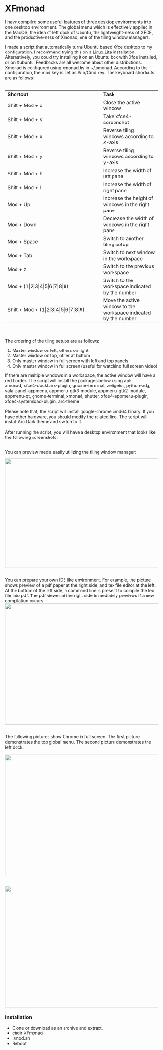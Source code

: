 # XFmonad

I have compiled some useful features of three desktop environments into one desktop environment. The global menu which is effectively applied in the MacOS, the idea of left dock of Ubuntu, the lightweight-ness of XFCE, and the productive-ness of Xmonad, one of the tiling window managers. 

I made a script that automatically turns Ubuntu based Xfce desktop to my configuration. I recommend trying this on a <a href="https://www.linuxliteos.com/">Linux Lite</a> installation. Alternatively, you could try installing it on an Ubuntu box with Xfce installed, or on Xubuntu. Feedbacks are all welcome about other distributions.
Xmonad is configured using xmonad.hs in ~/.xmonad. According to the configuration, the mod key is set as Win/Cmd key. 
The keyboard shortcuts are as follows:
<br><br>
<table>
<tr><td width=300><b>Shortcut</b></td><td><b>Task</b></td></tr>
<tr><td>Shift + Mod + c </td><td>Close the active window</td></tr>
<tr><td>Shift + Mod + s </td><td>Take xfce4-screenshot</td></tr>
<tr><td>Shift + Mod + x </td><td>Reverse tiling windows according to <i>x</i>-axis</td></tr>
<tr><td>Shift + Mod + y </td><td>Reverse tiling windows according to <i>y</i>-axis</td></tr>
<tr><td>Shift + Mod + h </td><td>Increase the width of left pane</td></tr>
<tr><td>Shift + Mod + l </td><td>Increase the width of right pane</td></tr>
<tr><td>Mod + Up </td><td>Increase the height of windows in the right pane</td></tr>
<tr><td>Mod + Down </td><td>Decrease the width of windows in the right pane</td></tr>
<tr><td>Mod + Space </td><td>Switch to another tiling setup</td></tr>
<tr><td>Mod + Tab </td><td>Switch to next window in the workspace</td></tr>
<tr><td>Mod + z </td><td>Switch to the previous workspace</td></tr>
<tr><td>Mod + (1|2|3|4|5|6|7|8|9) </td><td>Switch to the workspace indicated by the number</td></tr>
<tr><td>Shift + Mod + (1|2|3|4|5|6|7|8|9) </td><td>Move the active window to the workspace indicated by the number</td></tr>
</table>
<br><br>
The ordering of the tiling setups are as follows:
<ol>
<li>Master window on left, others on right</li>
<li>Master window on top, other at bottom</li>
<li>Only master window in full screen with left and top panels</li>
<li>Only master window in full screen (useful for watching full screen video)</li>
</ol>
If there are multiple windows in a workspace, the active window will have a red border.
The script will install the packages below using apt:
<br>
xmonad, xfce4-dockbarx-plugin, gnome-terminal, zeitgeist, python-xdg, vala-panel-appmenu, appmenu-gtk3-module, appmenu-gtk2-module, appmenu-qt, gnome-terminal, xmonad, shutter, xfce4-appmenu-plugin, xfce4-systemload-plugin, arc-theme
<br><br>
Please note that, the script will install google-chrome amd64 binary. If you have other hardware, you should modify the related line. The script will install Arc Dark theme and switch to it.
<br>
<br>
After running the script, you will have a desktop environment that looks like the following screenshots:<br><br>
<p>You can preview media easily utilizing the tiling window manager:<br>

<a href="https://1.bp.blogspot.com/-eWtO-XZ9sgw/W9Ync3PfEyI/AAAAAAAAQ1Y/djnl88a64QcDYQ-lHrGRUE3yQ19xkcXewCPcBGAYYCw/s1600/pic5.png" imageanchor="1" ><img border="0" src="https://1.bp.blogspot.com/-eWtO-XZ9sgw/W9Ync3PfEyI/AAAAAAAAQ1Y/djnl88a64QcDYQ-lHrGRUE3yQ19xkcXewCPcBGAYYCw/s640/pic5.png" width="640" height="360" data-original-width="1600" data-original-height="900" /></a><br><br></p>

<p>You can prepare your own IDE like environment. For example, the picture shows preview of a pdf paper at the right side, and tex file editor at the left. At the bottom of the left side, a command line is present to compile the tex file into pdf. The pdf viewer at the right side immediately previews if a new compilation occurs. <br><a href="https://4.bp.blogspot.com/-j4OQfj-kjes/W9Xgc6riLTI/AAAAAAAAQ1E/q5Mq8ZLulvIDJOuYkIzo0Y54OzdmfABJwCPcBGAYYCw/s1600/pic2.png" imageanchor="1" ><img border="0" src="https://4.bp.blogspot.com/-j4OQfj-kjes/W9Xgc6riLTI/AAAAAAAAQ1E/q5Mq8ZLulvIDJOuYkIzo0Y54OzdmfABJwCPcBGAYYCw/s640/pic2.png" width="640" height="400" data-original-width="1280" data-original-height="800" /></a>
<br><br></p>
<p>The following pictures show Chrome in full screen. The first picture demonstrates the top global menu. The second picture demonstrates the left dock. <br><br><a href="https://1.bp.blogspot.com/-iaBX6BadCn4/W9XgarYzODI/AAAAAAAAQ04/Kx1wL3-SPSEzHL_MeZoMUxcHhv9M0A6BgCPcBGAYYCw/s1600/pic3.png" imageanchor="1" ><img border="0" src="https://1.bp.blogspot.com/-iaBX6BadCn4/W9XgarYzODI/AAAAAAAAQ04/Kx1wL3-SPSEzHL_MeZoMUxcHhv9M0A6BgCPcBGAYYCw/s640/pic3.png" width="640" height="400" data-original-width="1280" data-original-height="800" /></a><br><br></p>

<p><a href="https://2.bp.blogspot.com/-NIOc9W7e_ZM/W9XgbZ4PNOI/AAAAAAAAQ08/zv9V1cZ-U7EBYrLFwkijGoxgQwOqY7FoACPcBGAYYCw/s1600/pic4.png" imageanchor="1" ><img border="0" src="https://2.bp.blogspot.com/-NIOc9W7e_ZM/W9XgbZ4PNOI/AAAAAAAAQ08/zv9V1cZ-U7EBYrLFwkijGoxgQwOqY7FoACPcBGAYYCw/s640/pic4.png" width="640" height="400" data-original-width="1280" data-original-height="800" /></a></p>

<h3>Installation</h3>
<ul>
<li>Clone or download as an archive and extract.</li>
<li>chdir XFmonad</li>
<li>./mod.sh</li>
<li>Reboot</li>
</ul>

